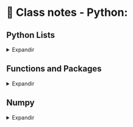 # 📝 Class notes - Python:

## Python Lists

<details>
<summary>Expandir</summary>

### Python Data Types:
- float: real numbers
- int: integer numbers
- str: string, text
- bool: True, False
  
```
height = 1.73
tall = True
```
=> Each variable represents single value

### Problems:

- Data Science: many data points are
- Height of entire family
  ```
  height1 = 1.73
  height2 = 1.68
  height3 = 1.71
  height4 = 1.89
  ```
=> It would be incovenient & counter-productive to create a new variable for each point collected

### Python List:

- ``` letters = [a, b, c] ```

A list is a way to give a single name to a collection of values of any type and with differents types.

### Subsetting Lists

<details>
<summary>Expandir</summary>

#### List slicing:

```
fam = ['liz', 1.73, 'emma', 1.68, 'mom', 1.71, 'dad', 1.89]
```
=> Allows to select multiple elements from a list, thus creating a new list. Is is possible by specifying a rangem, using a colon.

  [   start    :     end ]
    inclusive     exclusive
Ex.:
```
fam[3:5] = [1.68, 'mom]
```
</details>

### Manipulations Lists

<details>
<summary>Expandir</summary>

#### Delete list elements:

I could use the ```del``` statement to remove elements from my list. 
```
x = ["a", "b", "c", "d"]
del(x[1])
```
Pay attention here: as soon as you remove an element from a list, the indexes of the elements that come after the deleted element all change!

#### Behind the scenes (1):

What actually happens when I create a new list, x, like this?
```
x = ["a", "b", "c"]
```
In a simplified sense, I'm storing a list in your computer memory, and store the 'address' of that list, thereby where the list in my computer memory, in x.
This means that x doesn't actually contain all the list elements, it rather contains a reference to the list.
It's important say that for basic operations, the difference is not that important, but it becomes more so when I start copying lists.
Consider the situation when I want store the list x as a new variable y, by simply using the equals sign.
```
x = ["a", "b", "c"]
y = x
```
Let's now change the element with index one in the list y, like this.
```
['a', 'z', 'c']
```
If I check out x again, also the second element was changed. The explanetion for this is that when I copied x to y, with the equals sign, I copied the reference to the list, not the actual values themselves,
. Because both x and y point to this list, so the update is visible from both variables.

If I want to create a list y that points to a new list in the memory with the same values, I will need to use something else than the equals sign.
I could use the **list function** or use slicing to select all list elements explicitly, like this:
```
x = ["a", "b", "c"]
y = list(x)
y = x[:]
```
</details>
</details>

## Functions and Packages

<details>
<summary>Expandir</summary>

### Methods:

In Python, everything is an object, and each object has specific methods associated. Depending on the type of the object, list, string, float, whatever, the avaliable methods are different. 

### Packages:

Packages are like a directory of Python scripts where each scriptis a so-called module whose function is specify functions, methods and new Python types aimed at solving particular problems 

#### Selective import:

General imports, like ```import math```, make **all** functionality from the ```math``` package available to you. However, if you decide to only use a specific part of a package, you can always make your import more selective:
```
from math impor pi
```
</details>

## Numpy

<details>
<summary>Expandir</summary>

Numpy or Numeric Python is a Python package that, among others, provides a alternative to the regular python list: the Numpy array with this we can perform calculation solver entire arrays easily and fast.
It's possible because Numpy assumes that whole values are of a single type. Hence just make sure to pay attention when use arrays or list because they have different behavior.

### 2D Numpy Arrays:

Numpy was able to perform all calculations element-wise (i.e. element by element). For 2D numpy arrays this isn't any different! You can combine matrices with single numbers, with vectors, and with other matrices. Like this:
```
import numpy as np
np_mat = np.array([[1, 2],
                   [3, 4],
                   [5, 6]])
np_mat * 2
np_mat + np.array([10, 10])
np_mat + np_mat
```

<hr>

### Numpy: Basic Statitics

<details>
<summary>Expandir</summary>

#### Data analysis: 

A typical first step in analysing data, is getting to know my data in the first place. For the Numpy arrays before, this is pretty easy, because it isn't a lot of data. However, as a data scientist, you will be processing thousands, if not millions, or billions of numbers.

Let's consider that I am conducting a **City-wide survey** where I ask 5000 adults about their height and weight. I will end with a 2D numpy array, which I named np_city, that has 5000 rows, corresponding to 5000 people, and two columns, corresponding to the height and weight.

```
import numpy as np
np_city = ... # Implementation left out
np_city
```

<pre>
array([[1.64, 71.78],
       [1.37, 63.35],
       [1.6 , 55.09],
       ...,
       [2.04, 74.85],
       [2.04, 68.72],
       [2.01, 73.57]])
</pre>

It's a massive quantity of data for a person generate insights by yourself. However, I could generate summarizing statistics about my data.
Numpy assure speed to the analysis, because Numpy enforces a single data type in an array, it can drastically spped up the calculations.

#### Generate data:

It's possible simulated data with Numpy functions! I sampled two random distributions 5000 times to create the height and weight arrays, and then used column_stack to paste them together as two columns. Another awesome thing that Numpy can do! Another great tool to get some sense of your data is to visualize it.

Arguments for ```np.random.normal()```
- distribution mean
- distribution standart deviation
- number of samples

```
height = np.round(np.random.normal(1.75, 0.20, 5000), 2)
weight = np.round(np.random.normal(60.32, 15, 5000), 2)
np_city = np.column_stack((height, weight))

```

</details>

## Dictionaries

<details>
<summary>Expandir</summary>

```
pop = [30.55, 2.77, 39.21]
countries = ["afghanistan", "albania", "algeria"]
...
world = {"afghanistan":30.55, "albania":2.77, "algeria":39.21}
```

</details>

</details>